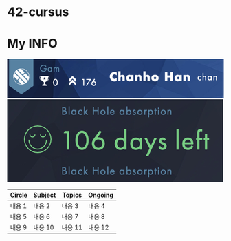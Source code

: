 # 42-cursus

# My INFO

![ex_screenshot](./img/info_1.jpg)
![ex_screenshot](./img/info_2.jpg)

|Circle|Subject|Topics|Ongoing|
|---|---|---|---|
|내용 1|내용 2|내용 3|내용 4|
|내용 5|내용 6|내용 7|내용 8|
|내용 9|내용 10|내용 11|내용 12|
